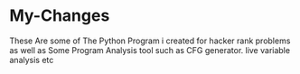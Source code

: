 # My-Changes
These Are some of The Python Program i created for hacker rank problems as well as Some Program Analysis tool such as CFG generator. 
live variable analysis etc
